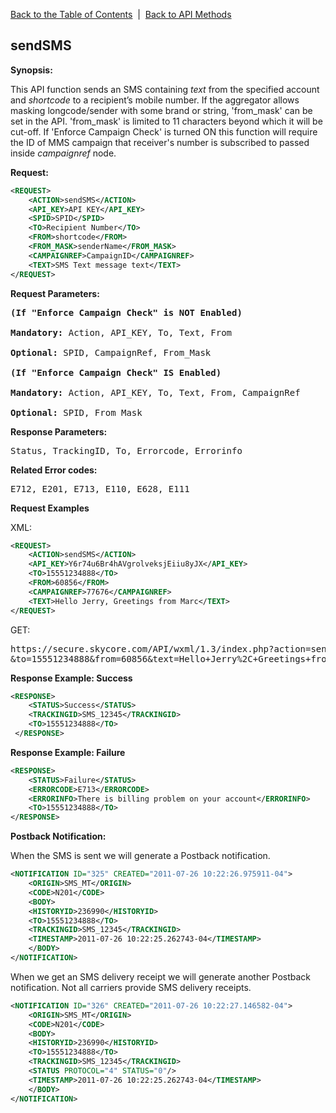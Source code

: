 <a href="/1.3/README.md">Back to the Table of Contents</a>&nbsp;&nbsp;|&nbsp;&nbsp;<a href="API_METHODS.md">Back to API Methods</a>
<h2>sendSMS</h2>
<strong>Synopsis:</strong>

This API function sends an SMS containing _text_ from the specified account and _shortcode_ to a recipient’s mobile number. If the aggregator allows masking longcode/sender with some brand or string, 'from_mask' can be set in the API. 'from_mask' is limited to 11 characters beyond which it will be cut-off. If 'Enforce Campaign Check' is turned ON this function will require the ID of MMS campaign that receiver's number is subscribed to passed inside _campaignref_ node.

<strong>Request:</strong>

```xml
<REQUEST>
    <ACTION>sendSMS</ACTION>
    <API_KEY>API KEY</API_KEY>
    <SPID>SPID</SPID>
    <TO>Recipient Number</TO>
    <FROM>shortcode</FROM>
    <FROM_MASK>senderName</FROM_MASK>
    <CAMPAIGNREF>CampaignID</CAMPAIGNREF>
    <TEXT>SMS Text message text</TEXT>
</REQUEST>
```

<strong>Request Parameters:</strong>

<pre>
<strong>(If "Enforce Campaign Check" is NOT Enabled)</strong>

<strong>Mandatory:</strong> Action, API_KEY, To, Text, From

<strong>Optional:</strong> SPID, CampaignRef, From_Mask

<strong>(If "Enforce Campaign Check" IS Enabled)</strong>

<strong>Mandatory:</strong> Action, API_KEY, To, Text, From, CampaignRef

<strong>Optional:</strong> SPID, From_Mask
</pre>
	
<strong>Response Parameters:</strong>

<pre>Status, TrackingID, To, Errorcode, Errorinfo</pre>
	
<strong>Related Error codes:</strong>

<pre>E712, E201, E713, E110, E628, E111</pre>
	
<strong>Request Examples</strong>

XML:

```xml
<REQUEST>
    <ACTION>sendSMS</ACTION>
    <API_KEY>Y6r74u6Br4hAVgrolveksjEiiu8yJX</API_KEY>
    <TO>15551234888</TO>
    <FROM>60856</FROM>
    <CAMPAIGNREF>77676</CAMPAIGNREF>
    <TEXT>Hello Jerry, Greetings from Marc</TEXT>
</REQUEST>
```

GET:

<pre>https://secure.skycore.com/API/wxml/1.3/index.php?action=sendsms&api_key=Y6r74u6Br4hAVgrolveksjEiiu8yJX
&to=15551234888&from=60856&text=Hello+Jerry%2C+Greetings+from+Marc</pre>

<strong>Response Example: Success</strong>

```xml
<RESPONSE>
    <STATUS>Success</STATUS>
    <TRACKINGID>SMS_12345</TRACKINGID>
    <TO>15551234888</TO>
 </RESPONSE>
```

<strong>Response Example: Failure</strong>

```xml
<RESPONSE>
    <STATUS>Failure</STATUS>
    <ERRORCODE>E713</ERRORCODE>
    <ERRORINFO>There is billing problem on your account</ERRORINFO>
    <TO>15551234888</TO>
</RESPONSE>
```

<strong>Postback Notification:</strong>

When the SMS is sent we will generate a Postback notification.

```xml
<NOTIFICATION ID="325" CREATED="2011-07-26 10:22:26.975911-04">
    <ORIGIN>SMS_MT</ORIGIN>
    <CODE>N201</CODE>
    <BODY>
    <HISTORYID>236990</HISTORYID>
    <TO>15551234888</TO>
    <TRACKINGID>SMS_12345</TRACKINGID>
    <TIMESTAMP>2011-07-26 10:22:25.262743-04</TIMESTAMP>
    </BODY>
</NOTIFICATION>
```

When we get an SMS delivery receipt we will generate another Postback notification. Not all carriers provide SMS delivery receipts.

```xml
<NOTIFICATION ID="326" CREATED="2011-07-26 10:22:27.146582-04">
    <ORIGIN>SMS_MT</ORIGIN>
    <CODE>N201</CODE>
    <BODY>
    <HISTORYID>236990</HISTORYID>
    <TO>15551234888</TO>
    <TRACKINGID>SMS_12345</TRACKINGID>
    <STATUS PROTOCOL="4" STATUS="0"/>
    <TIMESTAMP>2011-07-26 10:22:25.262743-04</TIMESTAMP>
    </BODY>
</NOTIFICATION>
```
